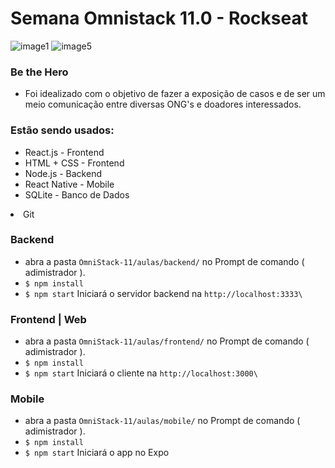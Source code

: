 <h1> Semana Omnistack 11.0 - Rockseat </h1>

![image1](https://user-images.githubusercontent.com/60307596/81362657-bd71fb00-90b7-11ea-8781-93f89427ebf7.PNG)
![image5](https://user-images.githubusercontent.com/60307596/81362712-ded2e700-90b7-11ea-9814-142b1c9508fd.PNG)

### Be the Hero
- Foi idealizado com o objetivo de fazer a exposição de casos e de ser um meio comunicação entre diversas ONG's e doadores interessados.

### Estão sendo usados:

  - React.js - Frontend 
  - HTML + CSS - Frontend
  - Node.js - Backend
  - React Native - Mobile
  - SQLite - Banco de Dados
  <li>Git</li>


### Backend 

- abra a pasta `OmniStack-11/aulas/backend/` no Prompt de comando ( adimistrador ). 
- `$ npm install` 
-  `$ npm start` Iniciará o servidor backend na `http://localhost:3333\` 

### Frontend | Web

- abra a pasta `OmniStack-11/aulas/frontend/` no Prompt de comando ( adimistrador ). 
- `$ npm install` 
-  `$ npm start`  Iniciará o cliente na `http://localhost:3000\` 

### Mobile 

- abra a pasta `OmniStack-11/aulas/mobile/` no Prompt de comando ( adimistrador ). 
- `$ npm install` 
-  `$ npm start`  Iniciará o app no Expo 


